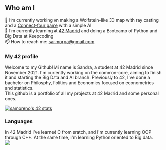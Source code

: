 <body>
  <h2>Who am I</h2>
  <div>
    <p>
      🔭 I’m currently working on making a Wolfstein-like 3D map with ray casting and a <a href="https://github.com/sanmorpa/connect-four">Connect-four game</a> with a simple AI<br/>
      🌱 I’m currently learning at <a href="https://www.42madrid.com"/>42 Madrid</a> and doing a Bootcamp of Python and Big Data at Keepcoding<br/>
  📫 How to reach me: <a href="mailto:sanmorpa@gmail.com">sanmorpa@gmail.com</a>
    </p>
    <p text_align="justify">
      <h3>My 42 profile</h3>
      Welcome to my Github! Mi name is Sandra, a student at 42 Madrid since November 2021. I'm currently working on the common-core, aiming to finish it and starting the Big Data and AI branch. Previously to 42, I've done a bachelor on Philosphy, Politics and Economics focused on econometrics and statistics.<br/>
      This github is a portfolio of all my projects at 42 Madrid and some personal ones.</p>
      <a href="https://github.com/JaeSeoKim/badge42"><img src="https://badge42.vercel.app/api/v2/cl8uf09z900060gl2pg6sdczb/stats?cursusId=21&coalitionId=65" alt="samoreno's 42 stats" /></a><br/>
      <h3>Languages</h3>
      In 42 Madrid I've learned C from sratch, and I'm currently learning OOP through C++. At the same time, I'm learning Python oriented to Big data. <br/>
       <a href="https://github.com/anuraghazra/github-readme-stats"><img align="center" src="https://github-readme-stats.vercel.app/api/top-langs/?username=sanmorpa&theme=vue-dark&hide_border=true&layout=compact&hide=Objective-C,Brainfuck,Roff"/></a>
  </div>
</body>
